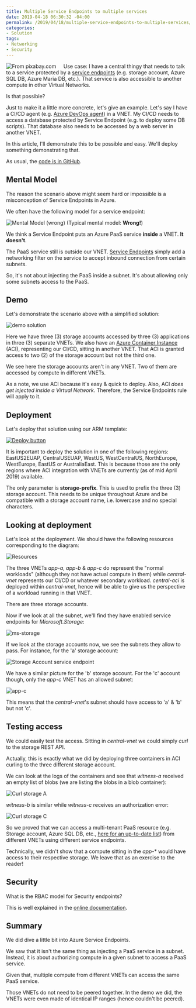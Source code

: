 ```yaml
---
title: Multiple Service Endpoints to multiple services
date: 2019-04-18 06:30:32 -04:00
permalink: /2019/04/18/multiple-service-endpoints-to-multiple-services/
categories:
- Solution
tags:
- Networking
- Security
---
```

<img style="float:left;padding-right:20px;" title="From pixabay.com" src="/assets/2019/4/multiple-service-endpoints-to-multiple-services/beautiful-cute-face-1524105-e1555511392815.jpg" />

Use case:  I have a central thingy that needs to talk to a service protected by a <a href="https://vincentlauzon.com/2017/10/02/vnet-service-endpoints-for-azure-sql-storage/">service endpoints</a> (e.g. storage account, Azure SQL DB, Azure Maria DB, etc.).  That service is also accessible to another compute in other Virtual Networks.

Is that possible?

Just to make it a little more concrete, let's give an example.  Let's say I have a CI/CD agent (e.g. <a href="https://docs.microsoft.com/en-us/azure/devops/pipelines/agents/agents?view=azure-devops">Azure DevOps agent</a>) in a VNET.  My CI/CD needs to access a database protected by Service Endpoint (e.g. to deploy some DB scripts).  That database also needs to be accessed by a web server in another VNET.

In this article, I'll demonstrate this to be possible and easy.  We'll deploy something demonstrating that.

As usual, the <a href="https://github.com/vplauzon/networking/tree/master/multiple-endpoints">code is in GitHub</a>.

<h2>Mental Model</h2>

The reason the scenario above might seem hard or impossible is a misconception of Service Endpoints in Azure.

We often have the following model for a service endpoint:

<img src="/assets/2019/4/multiple-service-endpoints-to-multiple-services/mentalmodel.png" alt="Mental Model (wrong)" />
(Typical mental model:  <strong>Wrong!</strong>)

We think a Service Endpoint puts an Azure PaaS service <strong>inside</strong> a VNET.  <strong>It doesn't</strong>.

The PaaS service still is outside our VNET.  <a href="https://docs.microsoft.com/en-us/azure/virtual-network/virtual-network-service-endpoints-overview">Service Endpoints</a> simply add a networking filter on the service to accept inbound connection from certain subnets.

So, it's not about injecting the PaaS inside a subnet.  It's about allowing only some subnets access to the PaaS.

<h2>Demo</h2>

Let's demonstrate the scenario above with a simplified solution:

<img src="/assets/2019/4/multiple-service-endpoints-to-multiple-services/demo-solution.png" alt="demo solution" />

Here we have three (3) storage accounts accessed by three (3) applications in three (3) separate VNETs.  We also have an <a href="https://docs.microsoft.com/en-ca/azure/container-instances/container-instances-overview">Azure Container Instance</a> (ACI), representing our CI/CD, sitting in another VNET.  That ACI is granted access to two (2) of the storage account but not the third one.

We see here the storage accounts aren't in any VNET.  Two of them are accessed by compute in different VNETs.

As a note, we use ACI because it's easy &amp; quick to deploy.  Also, ACI <em>does get injected inside a Virtual Network</em>.  Therefore, the Service Endpoints rule will apply to it.

<h2>Deployment</h2>

Let's deploy that solution using our ARM template:

<a href="https://portal.azure.com/#create/Microsoft.Template/uri/https%3A%2F%2Fraw.githubusercontent.com%2Fvplauzon%2Fnetworking%2Fmaster%2Fmultiple-endpoints%2Fdeploy.json"><img src="http://azuredeploy.net/deploybutton.png" alt="Deploy button" /></a>

It is important to deploy the solution in one of the following regions:  EastUS2EUAP, CentralUSEUAP, WestUS, WestCentralUS, NorthEurope, WestEurope, EastUS or AustraliaEast.  This is because those are the only regions where ACI integration with VNETs are currently (as of mid April 2019) available.

The only parameter is <strong>storage-prefix</strong>.  This is used to prefix the three (3) storage account.  This needs to be unique throughout Azure and be compatible with a storage account name, i.e. lowercase and no special characters.

<h2>Looking at deployment</h2>

Let's look at the deployment.  We should have the following resources corresponding to the diagram:

<img src="/assets/2019/4/multiple-service-endpoints-to-multiple-services/resources.png" alt="Resources" />

The three VNETs <em>app-a</em>, <em>app-b</em> &amp; <em>app-c</em> do represent the "normal workloads" (although they not have actual compute in them) while <em>central-vnet</em> represents our CI/CD or whatever secondary workload.  <em>central-aci</em> is deployed within <em>central-vnet</em>, hence will be able to give us the perspective of a workload running in that VNET.

There are three storage accounts.

Now if we look at all the subnet, we'll find they have enabled service endpoints for <em>Microsoft.Storage</em>:

<img src="/assets/2019/4/multiple-service-endpoints-to-multiple-services/ms-storage.png" alt="ms-storage" />

If we look at the storage accounts now, we see the subnets they allow to pass.  For instance, for the 'a' storage account:

<img src="/assets/2019/4/multiple-service-endpoints-to-multiple-services/app-a.png" alt="Storage Account service endpoint" />

We have a similar picture for the 'b' storage account.  For the 'c' account though, only the <em>app-c</em> VNET has an allowed subnet:

<img src="/assets/2019/4/multiple-service-endpoints-to-multiple-services/app-c.png" alt="app-c" />

This means that the <em>central-vnet</em>'s subnet should have access to 'a' &amp; 'b' but not 'c'.

<h2>Testing access</h2>

We could easily test the access.  Sitting in <em>central-vnet</em> we could simply <em>curl</em> to the storage REST API.

Actually, this is exactly what we did by deploying three containers in ACI curling to the three different storage account.

We can look at the logs of the containers and see that <em>witness-a</em> received an empty list of blobs (we are listing the blobs in a blob container):

<img src="/assets/2019/4/multiple-service-endpoints-to-multiple-services/curl-a.png" alt="Curl storage A" />

<em>witness-b</em> is similar while <em>witness-c</em> receives an authorization error:

<img src="/assets/2019/4/multiple-service-endpoints-to-multiple-services/curl-c.png" alt="Curl storage C" />

So we proved that we can access a multi-tenant PaaS resource (e.g. Storage account, Azure SQL DB, etc., <a href="https://docs.microsoft.com/en-us/azure/virtual-network/virtual-network-service-endpoints-overview">here for an up-to-date list</a>) from different VNETs using different service endpoints.

Technically, we didn't show that a compute sitting in the *app-** would have access to their respective storage.  We leave that as an exercise to the reader!

<h2>Security</h2>

What is the RBAC model for Security endpoints?

This is well explained in the <a href="https://docs.microsoft.com/en-us/azure/virtual-network/virtual-network-service-endpoints-overview#provisioning">online documentation</a>.

<h2>Summary</h2>

We did dive a little bit into Azure Service Endpoints.

We saw that it isn't the same thing as injecting a PaaS service in a subnet.  Instead, it is about authorizing compute in a given subnet to access a PaaS service.

Given that, multiple compute from different VNETs can access the same PaaS service.

Those VNETs do not need to be peered together.  In the demo we did, the VNETs were even made of identical IP ranges (hence couldn't be peered).